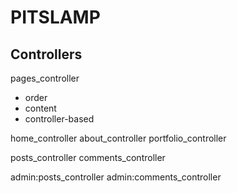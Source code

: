 PITSLAMP
========

Controllers
-----------
pages_controller
  - order
  - content
  - controller-based

home_controller
about_controller
portfolio_controller

posts_controller
comments_controller

admin:posts_controller
admin:comments_controller